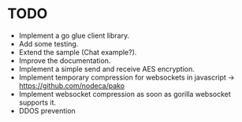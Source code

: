 TODO
====

-	Implement a go glue client library.
-	Add some testing.
-	Extend the sample (Chat example?).
-	Improve the documentation.
-	Implement a simple send and receive AES encryption.
-	Implement temporary compression for websockets in javascript -> https://github.com/nodeca/pako
-	Implement websocket compression as soon as gorilla websocket supports it.
-	DDOS prevention
